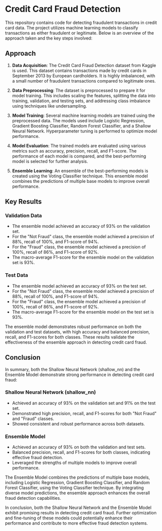 # Credit Card Fraud Detection

This repository contains code for detecting fraudulent transactions in credit card data. The project utilizes machine learning models to classify transactions as either fraudulent or legitimate. Below is an overview of the approach taken and the key steps involved:

## Approach
1. **Data Acquisition**: The Credit Card Fraud Detection dataset from Kaggle is used. This dataset contains transactions made by credit cards in September 2013 by European cardholders. It is highly imbalanced, with a small number of fraudulent transactions compared to legitimate ones.

2. **Data Preprocessing**: The dataset is preprocessed to prepare it for model training. This includes scaling the features, splitting the data into training, validation, and testing sets, and addressing class imbalance using techniques like undersampling.

3. **Model Training**: Several machine learning models are trained using the preprocessed data. The models used include Logistic Regression, Gradient Boosting Classifier, Random Forest Classifier, and a Shallow Neural Network. Hyperparameter tuning is performed to optimize model performance.

4. **Model Evaluation**: The trained models are evaluated using various metrics such as accuracy, precision, recall, and F1-score. The performance of each model is compared, and the best-performing model is selected for further analysis.

5. **Ensemble Learning**: An ensemble of the best-performing models is created using the Voting Classifier technique. This ensemble model combines the predictions of multiple base models to improve overall performance.

## Key Results

### Validation Data
- The ensemble model achieved an accuracy of 93% on the validation set.
- For the "Not Fraud" class, the ensemble model achieved a precision of 88%, recall of 100%, and F1-score of 94%.
- For the "Fraud" class, the ensemble model achieved a precision of 100%, recall of 86%, and F1-score of 92%.
- The macro-average F1-score for the ensemble model on the validation set is 93%.

### Test Data
- The ensemble model achieved an accuracy of 93% on the test set.
- For the "Not Fraud" class, the ensemble model achieved a precision of 88%, recall of 100%, and F1-score of 94%.
- For the "Fraud" class, the ensemble model achieved a precision of 100%, recall of 86%, and F1-score of 92%.
- The macro-average F1-score for the ensemble model on the test set is 93%.

The ensemble model demonstrates robust performance on both the validation and test datasets, with high accuracy and balanced precision, recall, and F1-scores for both classes. These results validate the effectiveness of the ensemble approach in detecting credit card fraud.

## Conclusion

In summary, both the Shallow Neural Network (shallow_nn) and the Ensemble Model demonstrate strong performance in detecting credit card fraud:

### Shallow Neural Network (shallow_nn)
- Achieved an accuracy of 93% on the validation set and 91% on the test set.
- Demonstrated high precision, recall, and F1-scores for both "Not Fraud" and "Fraud" classes.
- Showed consistent and robust performance across both datasets.

### Ensemble Model
- Achieved an accuracy of 93% on both the validation and test sets.
- Balanced precision, recall, and F1-scores for both classes, indicating effective fraud detection.
- Leveraged the strengths of multiple models to improve overall performance.

The Ensemble Model combines the predictions of multiple base models, including Logistic Regression, Gradient Boosting Classifier, and Random Forest Classifier, using the Voting Classifier technique. By integrating diverse model predictions, the ensemble approach enhances the overall fraud detection capabilities.

In conclusion, both the Shallow Neural Network and the Ensemble Model exhibit promising results in detecting credit card fraud. Further optimization and fine-tuning of these models could potentially enhance their performance and contribute to more effective fraud detection systems.
